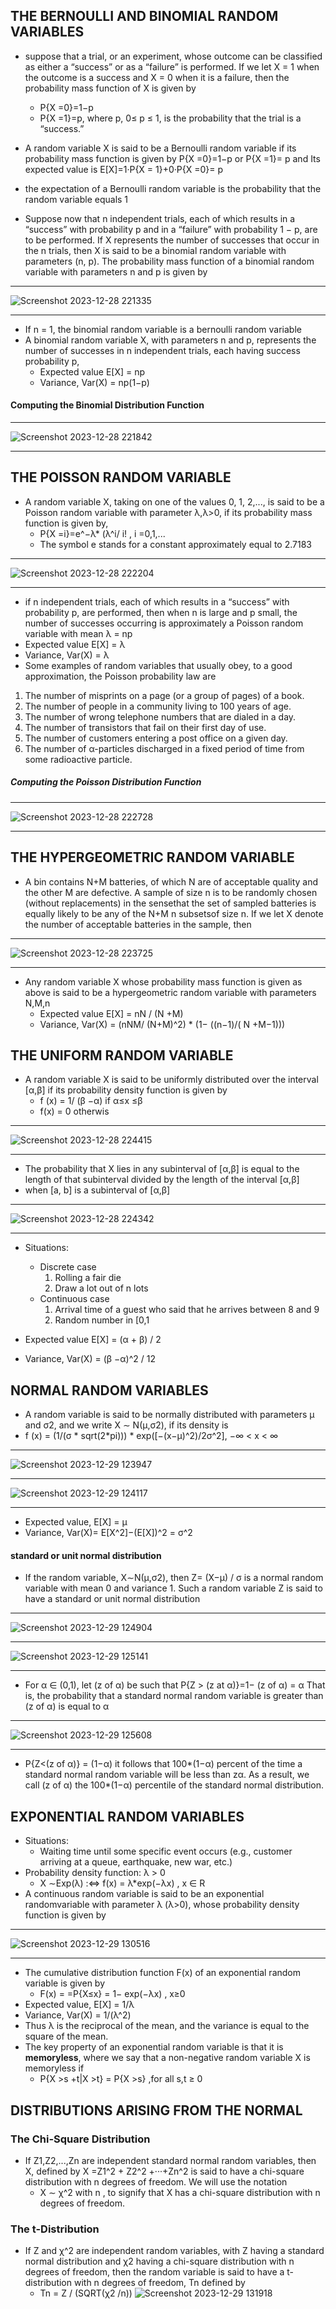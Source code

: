 ## THE BERNOULLI AND BINOMIAL RANDOM VARIABLES
- suppose that a trial, or an experiment, whose outcome can be classified as either a “success” or as a “failure” is performed. If we let X = 1 when the outcome is a success and X = 0 when it is a failure, then the probability mass function of X is given by
  - P{X =0}=1−p
  - P{X =1}=p, where p, 0≤ p ≤ 1, is the probability that the trial is a “success.”
- A random variable X is said to be a Bernoulli random variable if its probability mass function is given by P{X =0}=1−p or P{X =1}= p and Its expected value is  E[X]=1·P{X = 1}+0·P{X =0}= p
- the expectation of a Bernoulli random variable is the probability that the random variable equals 1

- Suppose now that n independent trials, each of which results in a “success” with probability p and in a “failure” with probability 1 − p, are to be performed. If X represents the number of successes that occur in the n trials, then X is said to be a binomial random variable with parameters (n, p). The probability mass function of a binomial random variable with parameters n and p is given by
_____________________________________________________________________________________________________________________________________________________________________________________________________________________________
![Screenshot 2023-12-28 221335](https://github.com/Selvam-DG/Statistics_-and_R_programming/assets/98681717/961c72cb-6ff8-4d74-9fc6-6b24aebefe98)
_____________________________________________________________________________________________________________________________________________________________________________________________________________________________
- If n = 1, the binomial random variable is a bernoulli random variable
- A binomial random variable X, with parameters n and p, represents the number of successes in n independent trials, each having success probability p,
  - Expected value  E[X] = np
  - Variance, Var(X)  = np(1−p)

#### Computing the Binomial Distribution Function
_____________________________________________________________________________________________________________________________________________________________________________________________________________________________
![Screenshot 2023-12-28 221842](https://github.com/Selvam-DG/Statistics_-and_R_programming/assets/98681717/98b2f7a3-899a-4664-b3dc-e9fdad0f99ec)
_____________________________________________________________________________________________________________________________________________________________________________________________________________________________

## THE POISSON RANDOM VARIABLE

 - A random variable X, taking on one of the values 0, 1, 2,..., is said to be a Poisson random variable with parameter λ,λ>0, if its probability mass function is given by,
   - P{X =i}=e^−λ* (λ^i/ i!     , i =0,1,...
   -  The symbol e stands for a constant approximately equal to 2.7183
_____________________________________________________________________________________________________________________________________________________________________________________________________________________________
![Screenshot 2023-12-28 222204](https://github.com/Selvam-DG/Statistics_-and_R_programming/assets/98681717/8b69c7c1-4991-4acb-950f-ff4461967475)
_____________________________________________________________________________________________________________________________________________________________________________________________________________________________


-  if n independent trials, each of which results in a “success” with probability p, are performed, then when n is large and p small, the number of successes occurring is approximately a Poisson random variable with mean λ = np
  - Expected value  E[X] =  λ
  - Variance, Var(X)  =  λ
-  Some examples of random variables that usually obey, to a good approximation, the Poisson probability law are
 1. The number of misprints on a page (or a group of pages) of a book.
 2. The number of people in a community living to 100 years of age.
 3. The number of wrong telephone numbers that are dialed in a day.
 4. The number of transistors that fail on their first day of use.
 5. The number of customers entering a post office on a given day.
 6. The number of α-particles discharged in a fixed period of time from some radioactive particle.
##### Computing the Poisson Distribution Function
_____________________________________________________________________________________________________________________________________________________________________________________________________________________________
![Screenshot 2023-12-28 222728](https://github.com/Selvam-DG/Statistics_-and_R_programming/assets/98681717/54136bcf-4081-4555-8540-98c533f1cc11)
_____________________________________________________________________________________________________________________________________________________________________________________________________________________________

##  THE HYPERGEOMETRIC RANDOM VARIABLE
- A bin contains N+M batteries, of which N are of acceptable quality and the other M are defective. A sample of size n is to be randomly chosen (without replacements) in the sensethat the set of sampled batteries is equally likely to be any of the N+M n subsetsof size n.  If we let X denote the number of acceptable batteries in the sample, then
_____________________________________________________________________________________________________________________________________________________________________________________________________________________________
![Screenshot 2023-12-28 223725](https://github.com/Selvam-DG/Statistics_-and_R_programming/assets/98681717/b57db78d-7400-4143-ba10-558e738d1a69)
_____________________________________________________________________________________________________________________________________________________________________________________________________________________________

- Any random variable X whose probability mass function is given as above is said to be a hypergeometric random  variable with parameters N,M,n
  - Expected value  E[X] =  nN / (N +M)
  - Variance, Var(X)  =   (nNM/ (N+M)^2) * (1− ((n−1)/( N +M−1)))

## THE UNIFORM RANDOM VARIABLE
- A random variable X is said to be uniformly distributed over the interval [α,β] if its probability density function is given by
  - f (x) =  1/ (β −α) if α≤x ≤β
  - f(x) = 0  otherwis
    
_____________________________________________________________________________________________________________________________________________________________________________________________________________________________
![Screenshot 2023-12-28 224415](https://github.com/Selvam-DG/Statistics_-and_R_programming/assets/98681717/e4b4b17d-0532-4f10-8b91-7bb12c67a011)
_____________________________________________________________________________________________________________________________________________________________________________________________________________________________

- The probability that X lies in any subinterval of [α,β] is equal to the length of that subinterval divided by the length of the interval [α,β]
-  when [a, b]  is a subinterval of [α,β]
_____________________________________________________________________________________________________________________________________________________________________________________________________________________________
![Screenshot 2023-12-28 224342](https://github.com/Selvam-DG/Statistics_-and_R_programming/assets/98681717/b0b4d38f-e91e-4e27-a4af-9dedbfb4446e)
_____________________________________________________________________________________________________________________________________________________________________________________________________________________________
- Situations:
  - Discrete case
    1. Rolling a fair die
    2. Draw a lot out of n lots
  - Continuous case
    1. Arrival time of a guest who said that he arrives between 8 and 9
    2. Random number in [0,1

- Expected value  E[X] =   (α + β) / 2
- Variance, Var(X)  =  (β −α)^2 / 12


## NORMAL RANDOM VARIABLES
-  A random variable is said to be normally distributed with parameters µ and σ2, and we write X ∼ N(µ,σ2), if its density is
  -  f (x) = (1/(σ * sqrt(2*pi))) * exp([−(x−µ)^2)/2σ^2], −∞ < x < ∞
_____________________________________________________________________________________________________________________________________________________________________________________________________________________________
![Screenshot 2023-12-29 123947](https://github.com/Selvam-DG/Statistics_-and_R_programming/assets/98681717/a47b3c7a-0236-42b6-895e-b3c54e273aa5)
_____________________________________________________________________________________________________________________________________________________________________________________________________________________________
![Screenshot 2023-12-29 124117](https://github.com/Selvam-DG/Statistics_-and_R_programming/assets/98681717/6e0dfd7c-40d2-49eb-a255-0e4b4cfe2247)
_____________________________________________________________________________________________________________________________________________________________________________________________________________________________

- Expected value, E[X] = µ
- Variance, Var(X)= E[X^2]−(E[X])^2 = σ^2

####  standard or unit normal distribution
- If the random variable, X∼N(µ,σ2), then  Z= (X−µ) / σ  is a normal random variable with mean 0 and variance 1. Such a random variable Z is said to have a standard or unit normal distribution
_____________________________________________________________________________________________________________________________________________________________________________________________________________________________
![Screenshot 2023-12-29 124904](https://github.com/Selvam-DG/Statistics_-and_R_programming/assets/98681717/31e5db9d-f914-4e8c-93d1-38e8072a4436)
_____________________________________________________________________________________________________________________________________________________________________________________________________________________________
![Screenshot 2023-12-29 125141](https://github.com/Selvam-DG/Statistics_-and_R_programming/assets/98681717/d0ce52e5-8d29-4889-b474-1a639d434bd9)
_____________________________________________________________________________________________________________________________________________________________________________________________________________________________

-  For α ∈ (0,1), let (z of α) be such that P{Z > (z at α)}=1− (z of α) = α That is, the probability that a standard normal random variable is greater than (z of α) is equal to α 
_____________________________________________________________________________________________________________________________________________________________________________________________________________________________
![Screenshot 2023-12-29 125608](https://github.com/Selvam-DG/Statistics_-and_R_programming/assets/98681717/2cfd0245-4cee-4ef0-97f7-a88d467b18cb)
_____________________________________________________________________________________________________________________________________________________________________________________________________________________________

-  P{Z<(z of α)} = (1−α) it follows that 100*(1−α) percent of the time a standard normal random variable will be less than zα. As a result, we call (z of α) the 100*(1−α) percentile of the standard normal distribution.


## EXPONENTIAL RANDOM VARIABLES
- Situations:
  - Waiting time until some specific event occurs (e.g., customer arriving at a queue, earthquake, new war, etc.)
- Probability density function: λ > 0
  - X ∼Exp(λ) :⇔ f(x) = λ*exp(−λx) , x ∈ R
-  A continuous random variable is said to be an exponential randomvariable with parameter λ (λ>0), whose probability density function is given by 
_____________________________________________________________________________________________________________________________________________________________________________________________________________________________
![Screenshot 2023-12-29 130516](https://github.com/Selvam-DG/Statistics_-and_R_programming/assets/98681717/16553d49-9c40-4f79-874f-92b26f14c13e)
_____________________________________________________________________________________________________________________________________________________________________________________________________________________________
- The cumulative distribution function F(x) of an exponential random variable is given by
  - F(x) =  =P{X≤x} = 1− exp(−λx)   , x≥0
- Expected value, E[X] =  1/λ
- Variance, Var(X) = 1/(λ^2)
- Thus λ is the reciprocal of the mean, and the variance is equal to the square of the mean.
- The key property of an exponential random variable is that it is **memoryless**, where we say that a non-negative random variable X is memoryless if
   - P{X >s +t|X >t} = P{X >s}     ,for all s,t ≥ 0

##  DISTRIBUTIONS ARISING FROM THE NORMAL

### The Chi-Square Distribution
- If Z1,Z2,...,Zn are independent standard normal random variables, then X, defined by X =Z1^2 + Z2^2 +···+Zn^2 is said to have a chi-square distribution with n degrees of freedom. We will use the notation
  -  X ∼ χ^2 with n , to signify that X has a chi-square distribution with n degrees of freedom.


###  The t-Distribution
- If Z and χ^2 are independent random variables, with Z having a standard normal distribution and χ2 having a chi-square distribution with n degrees of freedom, then the random variable is said to have a t-distribution with n degrees of freedom, Tn defined by
  - Tn = Z / (SQRT(χ2 /n)) 
![Screenshot 2023-12-29 131918](https://github.com/Selvam-DG/Statistics_-and_R_programming/assets/98681717/a236fc34-8632-47ea-a0f0-b4d6f6498e1b)








